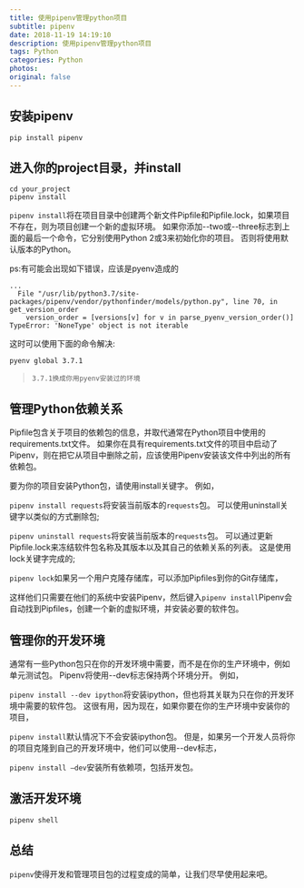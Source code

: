 ```yaml
---
title: 使用pipenv管理python项目
subtitle: pipenv
date: 2018-11-19 14:19:10
description: 使用pipenv管理python项目
tags: Python
categories: Python
photos:
original: false
---
```

## 安装pipenv

```text
pip install pipenv
```

## 进入你的project目录，并install

```text
cd your_project
pipenv install
```

`pipenv install`将在项目目录中创建两个新文件Pipfile和Pipfile.lock，如果项目不存在，则为项目创建一个新的虚拟环境。 如果你添加--two或--three标志到上面的最后一个命令，它分别使用Python 2或3来初始化你的项目。 否则将使用默认版本的Python。

ps:有可能会出现如下错误，应该是pyenv造成的

```text
...
  File "/usr/lib/python3.7/site-packages/pipenv/vendor/pythonfinder/models/python.py", line 70, in get_version_order
    version_order = [versions[v] for v in parse_pyenv_version_order()]
TypeError: 'NoneType' object is not iterable
```

这时可以使用下面的命令解决:

```text
pyenv global 3.7.1
```

> `3.7.1换成你用pyenv安装过的环境`

## 管理Python依赖关系

Pipfile包含关于项目的依赖包的信息，并取代通常在Python项目中使用的requirements.txt文件。 如果你在具有requirements.txt文件的项目中启动了Pipenv，则在把它从项目中删除之前，应该使用Pipenv安装该文件中列出的所有依赖包。

要为你的项目安装Python包，请使用install关键字。 例如，

`pipenv install requests`将安装当前版本的`requests`包。 可以使用uninstall关键字以类似的方式删除包;

`pipenv uninstall requests`将安装当前版本的`requests`包。 可以通过更新Pipfile.lock来冻结软件包名称及其版本以及其自己的依赖关系的列表。 这是使用lock关键字完成的;

`pipenv lock`如果另一个用户克隆存储库，可以添加Pipfiles到你的Git存储库，

这样他们只需要在他们的系统中安装Pipenv，然后键入`pipenv install`Pipenv会自动找到Pipfiles，创建一个新的虚拟环境，并安装必要的软件包。

## 管理你的开发环境

通常有一些Python包只在你的开发环境中需要，而不是在你的生产环境中，例如单元测试包。 Pipenv将使用--dev标志保持两个环境分开。 例如，

`pipenv install --dev ipython`将安装ipython，但也将其关联为只在你的开发环境中需要的软件包。 这很有用，因为现在，如果你要在你的生产环境中安装你的项目，

`pipenv install`默认情况下不会安装ipython包。 但是，如果另一个开发人员将你的项目克隆到自己的开发环境中，他们可以使用--dev标志，

`pipenv install –dev`安装所有依赖项，包括开发包。

## 激活开发环境

`pipenv shell`

## 总结

`pipenv`使得开发和管理项目包的过程变成的简单，让我们尽早使用起来吧。
